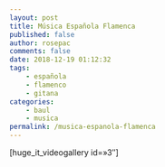 ```yaml
---
layout: post
title: Música Española Flamenca
published: false
author: rosepac
comments: false
date: 2018-12-19 01:12:32
tags:
    - española
    - flamenco
    - gitana
categories:
    - baul
    - musica
permalink: /musica-espanola-flamenca
---
```

[huge\_it\_videogallery id=&#187;3&#8243;]